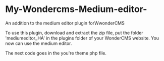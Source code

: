 # My-Wondercms-Medium-editor-
An addition to the medium editor plugin forWwonderCMS

To use this plugin, download and extract the zip file, put the folder 'mediumeditor_HA' in the plugins folder of your WonderCMS website. You now can use the medium editor. 

The next code goes in the you're theme php file.


<?php
	global $buttontb;
	$buttontb = '"h1", "h2", "h3", "h4", "h5", "h6", "bold", "italic", "underline", "white", "red", "green", "blue", "purple", "byellow", "bred", "anchor", "hr", "justifyLeft", "justifyCenter", "justifyRight", "justifyFull", "table", "subscript", "superscript", "quote", "imgleft", "imgright", "imgcenter", "removeFormat"';
?>
